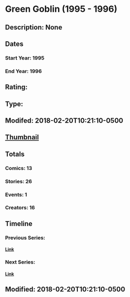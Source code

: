 # Green Goblin (1995 - 1996)
## Description: None
## Dates
### Start Year: 1995
### End Year: 1996
## Rating: 
## Type: 
## Modifed: 2018-02-20T10:21:10-0500
## [Thumbnail](http://i.annihil.us/u/prod/marvel/i/mg/6/e0/4bb583d591e76.jpg)
## Totals
### Comics: 13
### Stories: 26
### Events: 1
### Creators: 16
## Timeline
### Previous Series: 
#### [Link]()
### Next Series: 
#### [Link]()
## Modified: 2018-02-20T10:21:10-0500